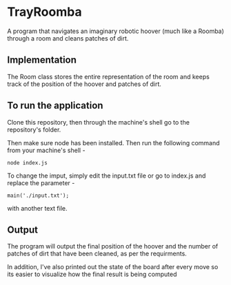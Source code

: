 # TrayRoomba

A program that navigates an imaginary robotic hoover (much like a Roomba) through a room and cleans patches of dirt. 

## Implementation

The Room class stores the entire representation of the room and keeps track of the 
position of the hoover and patches of dirt. 

## To run the application

Clone this repository, then through the machine's shell go to the repository's 
folder.

Then make sure node has been installed. Then run the following command
from your machine's shell -  
```
node index.js
```

To change the imput, simply edit the input.txt file or go to index.js and replace the parameter - 
```
main('./input.txt');
```
with another text file. 
## Output

The program will output the final position of the hoover and the 
number of patches of dirt that have been cleaned, as per the
requirments. 

In addition, I've also printed out the state of the board after every 
move so its easier to visualize how the final result is being 
computed
